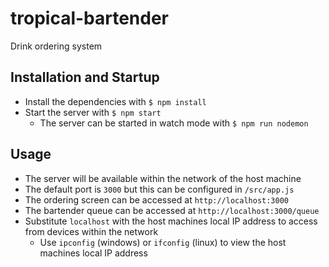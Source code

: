 # tropical-bartender
Drink ordering system

## Installation and Startup
- Install the dependencies with `$ npm install`
- Start the server with `$ npm start`
  - The server can be started in watch mode with `$ npm run nodemon`

## Usage
- The server will be available within the network of the host machine
- The default port is `3000` but this can be configured in `/src/app.js`
- The ordering screen can be accessed at `http://localhost:3000`
- The bartender queue can be accessed at `http://localhost:3000/queue`
- Substitute `localhost` with the host machines local IP address to access from devices within the network
  - Use `ipconfig` (windows) or `ifconfig` (linux) to view the host machines local IP address
